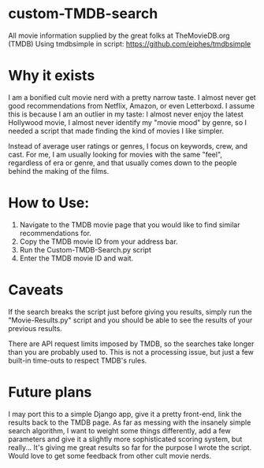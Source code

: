 # custom-TMDB-search
All movie information supplied by the great folks at TheMovieDB.org (TMDB)
Using tmdbsimple in script:
https://github.com/eiphes/tmdbsimple

# Why it exists
I am a bonified cult movie nerd with a pretty narrow taste. I almost never get good recommendations from Netflix, Amazon, or even Letterboxd. I assume this is because I am an outlier in my taste: I almost never enjoy the latest Hollywood movie, I almost never identify my "movie mood" by genre, so I needed a script that made finding the kind of movies I like simpler.

Instead of average user ratings or genres, I focus on keywords, crew, and cast. For me, I am usually looking for movies with the same "feel", regardless of era or genre, and that usually comes down to the people behind the making of the films.

# How to Use:
1. Navigate to the TMDB movie page that you would like to find similar recommendations for.
2. Copy the TMDB movie ID from your address bar.
3. Run the Custom-TMDB-Search.py script
4. Enter the TMDB movie ID and wait.

# Caveats
If the search breaks the script just before giving you results, simply run the "Movie-Results.py" script and you should be able to see the results of your previous results.

There are API request limits imposed by TMDB, so the searches take longer than you are probably used to. This is not a processing issue, but just a few built-in time-outs to respect TMDB's rules.

# Future plans
I may port this to a simple Django app, give it a pretty front-end, link the results back to the TMDB page. As far as messing with the insanely simple search algorithm, I want to weight some things differently, add a few parameters and give it a slightly more sophisticated scoring system, but really... It's giving me great results so far for the purpose I wrote the script. Would love to get some feedback from other cult movie nerds.
